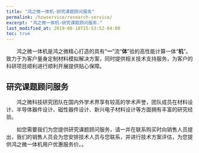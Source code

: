 ```yaml
---
title: "鸿之微一体机-研究课题顾问服务"
permalink: /hzwservice/research-service/
excerpt: "鸿之微一体机-研究课题顾问服务."
last_modified_at: 2019-08-18T15:53:52-04:00
toc: true
---
```


&emsp;&emsp;鸿之微一体机是鸿之微精心打造的具有“**一**”流“**体**”验的高性能计算一体“**机**”。致力于为客户量身定制材料模拟解决方案，同时提供相关技术支持服务，为客户的科研项目顺利进行顺利开展提供贴心保障。

## 研究课题顾问服务

&emsp;&emsp;鸿之微科技研究团队在国内外学术界享有较高的学术声誉，团队成员在材料设计、半导体器件设计、磁性器件设计、新兴电子材料设计等方面拥有丰富的研究经验。

&emsp;&emsp;如您需要我们为您提供研究课题顾问服务，请一并在联系购买时向销售人员提出，我们的销售人员会为您安排技术人员与您联系，并进行技术方案评估，为您提供鸿之微一体机用户优惠服务价。。